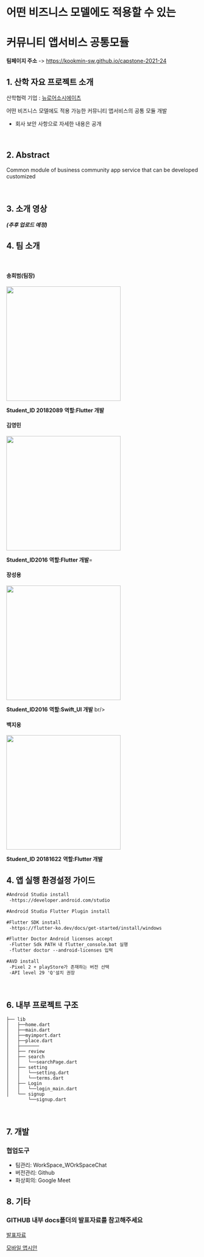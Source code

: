 # 어떤 비즈니스 모델에도 적용할 수 있는 
# 커뮤니티 앱서비스 공통모듈

**팀페이지 주소** -> https://kookmin-sw.github.io/capstone-2021-24




## 1. 산학 자요 프로젝트 소개

산학협력 기업 : [뉴로어소시에이츠](https://neuroacs.com/pages/about.html)

어떤 비즈니스 모델에도 적용 가능한 커뮤니티 앱서비스의 공통 모듈 개발
- 회사 보안 사항으로 자세한 내용은 공개 

<br/>

## 2. Abstract
Common module of business community app service that can be developed customized

<br/>

## 3. 소개 영상
***(추후 업로드 예정)***
<br/>

## 4. 팀 소개
<br/>

#### **송희범(팀장)**
<img src="https://github.com/kookmin-sw/capstone-2021-24/blob/master/Image/%EC%86%A1%ED%9D%AC%EB%B2%94.jpg?raw=true"  width="300" height="300">

**Student_ID 20182089**
**역할:Flutter 개발**
<br/>

#### **김영민**
<img src="https://github.com/kookmin-sw/capstone-2021-24/blob/master/Image/%EA%B9%80%EC%98%81%EB%AF%BC.jpg?raw=true"  width="300" height="300">

**Student_ID2016**
**역할:Flutter 개발**=
<br/>

#### **장성용**
<img src="https://github.com/kookmin-sw/capstone-2021-24/blob/master/Image/%EC%9E%A5%EC%84%B1%EC%9A%A9.jpg?raw=true" width="300" heigth="300">
                                                                                                                                         
**Student_ID2016**
**역할:Swift_UI 개발**
br/>

#### **백지웅**
<img src="https://github.com/kookmin-sw/capstone-2021-24/blob/master/Image/%EB%B0%B1%EC%A7%80%EC%9B%85.jpg?raw=true" width="300" heigth="300">

**Student_ID 20181622**
**역할:Flutter 개발**
<br/>

## 4. 앱 실행 환경설정 가이드

  ```markdown
  #Android Studio install
   -https://developer.android.com/studio
  ```

  ```markdown
  #Android Studio Flutter Plugin install
  ```
  
  ```markdown
  #Flutter SDK install
   -https://flutter-ko.dev/docs/get-started/install/windows
  ```
  
  ```markdown
  #Flutter Doctor Android licenses accept
   -Flutter Sdk PATH 내 flutter_console.bat 실행
   -flutter doctor --android-licenses 입력
  ```
  
  ```markdown
  #AVD install
   -Pixel 2 + playStore가 존재하는 버전 선택
   -API level 29 'Q'설치 권장
```
<br/>

## 6.  내부 프로젝트 구조
```
├── lib
│   ├──home.dart
│   ├──main.dart
│   ├──myimport.dart
│   ├──place.dart
│   ├───────
│   ├── review   
│   ├── search
│   │   └──searchPage.dart
│   ├── setting
│   │   └──setting.dart
│   │   └──terms.dart
│   ├── Login
│   │   └──login_main.dart
│   └── signup
        └──signup.dart
```
<br/>


## 7. 개발 

### 협업도구
+ 팀관리: WorkSpace_WOrkSpaceChat
+ 버전관리: Github
+ 화상회의: Google Meet

## 8. 기타 
 ### GITHUB 내부 docs폴더의 발표자료를 참고해주세요
 
 [발표자료](https://github.com/kookmin-sw/capstone-2021-24/blob/master/docs/13%2624%ED%8C%80_%EC%A4%91%EA%B0%84%EB%B0%9C%ED%91%9C.pdf)
 
 [모바일 앱시안](https://github.com/kookmin-sw/capstone-2021-24/blob/master/docs/24%ED%8C%80_%EB%AA%A8%EB%B0%94%EC%9D%BC%20%EC%96%B4%ED%94%8C%EB%A6%AC%EC%BC%80%EC%9D%B4%EC%85%98%20%EC%8B%9C%EC%95%88.pdf)
  
